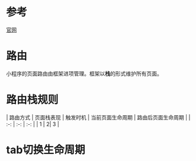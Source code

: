 # 参考
[官网](https://developers.weixin.qq.com/miniprogram/dev/framework/app-service/route.html)

# 路由
小程序的页面路由由框架进项管理。框架以**栈**的形式维护所有页面。


# 路由栈规则
| 路由方式 | 页面栈表现 | 触发时机 | 当前页面生命周期 | 路由后页面生命周期 |
| :-: | :-: | :-: | 
| 1 | 2| 3 |


# tab切换生命周期
